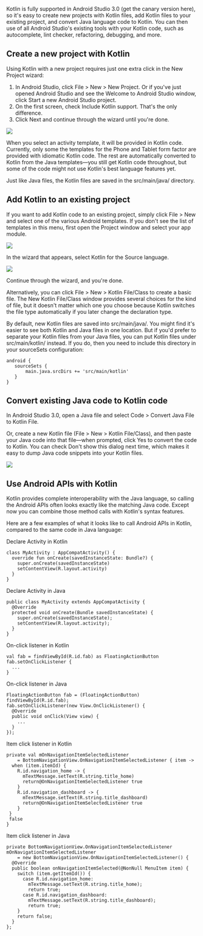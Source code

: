 Kotlin is fully supported in Android Studio 3.0 (get the canary version here), so it's easy to create new projects with Kotlin files, add Kotlin files to your existing project, and convert Java language code to Kotlin. You can then use of all Android Studio's existing tools with your Kotlin code, such as autocomplete, lint checker, refactoring, debugging, and more.
<!--Android Studio 3.0 对Kotlin提供了支持，因此可以轻松地使用Kotlin文件创建新项目，将Kotlin文件添加到现有项目中，并将Java语言代码转换为Kotlin。然后，你可以在你的的Kotlin代码使用所有Android Studio的现有工具，如自动完成，lint检查，重构，调试等。-->


Create a new project with Kotlin
------
Using Kotlin with a new project requires just one extra click in the New Project wizard:

1. In Android Studio, click File > New > New Project. Or if you've just opened Android Studio and see the Welcome to Android Studio window, click Start a new Android Studio project.
2. On the first screen, check Include Kotlin support. That's the only difference.
3. Click Next and continue through the wizard until you're done.

![](../_site/images/kotlin-new-project_2x.png)

When you select an activity template, it will be provided in Kotlin code. Currently, only some the templates for the Phone and Tablet form factor are provided with idiomatic Kotlin code. The rest are automatically converted to Kotlin from the Java templates—you still get Kotlin code throughout, but some of the code might not use Kotlin's best language features yet.

Just like Java files, the Kotlin files are saved in the src/main/java/ directory.

Add Kotlin to an existing project
------
If you want to add Kotlin code to an existing project, simply click File > New and select one of the various Android templates. If you don't see the list of templates in this menu, first open the Project window and select your app module.

![](../_site/images/new-template-menu_2x.png)

In the wizard that appears, select Kotlin for the Source language.

![](../_site/images/kotlin-new-activity_2x.png)

Continue through the wizard, and you're done.

Alternatively, you can click File > New > Kotlin File/Class to create a basic file. The New Kotlin File/Class window provides several choices for the kind of file, but it doesn't matter which one you choose because Kotlin switches the file type automatically if you later change the declaration type.

By default, new Kotlin files are saved into src/main/java/. You might find it's easier to see both Kotlin and Java files in one location. But if you'd prefer to separate your Kotlin files from your Java files, you can put Kotlin files under src/main/kotlin/ instead. If you do, then you need to include this directory in your sourceSets configuration:

	android {
       sourceSets {
           main.java.srcDirs += 'src/main/kotlin'
       }
    }

	
Convert existing Java code to Kotlin code
------
In Android Studio 3.0, open a Java file and select Code > Convert Java File to Kotlin File.

Or, create a new Kotlin file (File > New > Kotlin File/Class), and then paste your Java code into that file—when prompted, click Yes to convert the code to Kotlin. You can check Don't show this dialog next time, which makes it easy to dump Java code snippets into your Kotlin files.

![](../_site/images/kotlin-convert_2x.png)

Use Android APIs with Kotlin
------

Kotlin provides complete interoperability with the Java language, so calling the Android APIs often looks exactly like the matching Java code. Except now you can combine those method calls with Kotlin's syntax features.

Here are a few examples of what it looks like to call Android APIs in Kotlin, compared to the same code in Java language:

Declare Activity in Kotlin    

	class MyActivity : AppCompatActivity() {
      override fun onCreate(savedInstanceState: Bundle?) {
        super.onCreate(savedInstanceState)
        setContentView(R.layout.activity)
      }
    }
	
Declare Activity in Java

	public class MyActivity extends AppCompatActivity {
      @Override
      protected void onCreate(Bundle savedInstanceState) {
        super.onCreate(savedInstanceState);
        setContentView(R.layout.activity);
      }
    }
	
On-click listener in Kotlin

	val fab = findViewById(R.id.fab) as FloatingActionButton
    fab.setOnClickListener {
      ...
    }
	
On-click listener in Java

	FloatingActionButton fab = (FloatingActionButton) findViewById(R.id.fab);
    fab.setOnClickListener(new View.OnClickListener() {
      @Override
      public void onClick(View view) {
        ...
      }
    });
	
Item click listener in Kotlin

	private val mOnNavigationItemSelectedListener
        = BottomNavigationView.OnNavigationItemSelectedListener { item ->
      when (item.itemId) {
        R.id.navigation_home -> {
          mTextMessage.setText(R.string.title_home)
          return@OnNavigationItemSelectedListener true
        }
        R.id.navigation_dashboard -> {
          mTextMessage.setText(R.string.title_dashboard)
          return@OnNavigationItemSelectedListener true
        }
     }
     false
    }
	
Item click listener in Java

	private BottomNavigationView.OnNavigationItemSelectedListener mOnNavigationItemSelectedListener
        = new BottomNavigationView.OnNavigationItemSelectedListener() {
      @Override
      public boolean onNavigationItemSelected(@NonNull MenuItem item) {
        switch (item.getItemId()) {
          case R.id.navigation_home:
            mTextMessage.setText(R.string.title_home);
            return true;
          case R.id.navigation_dashboard:
            mTextMessage.setText(R.string.title_dashboard);
            return true;
        }
        return false;
      }
    };